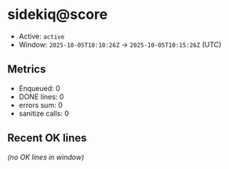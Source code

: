 # sidekiq@score

- Active: `active`
- Window: `2025-10-05T10:10:26Z` → `2025-10-05T10:15:26Z` (UTC)

## Metrics
- Enqueued: 0
- DONE lines: 0
- errors sum: 0
- sanitize calls: 0

## Recent OK lines
_(no OK lines in window)_
